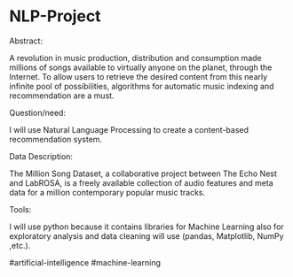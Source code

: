 # NLP-Project


Abstract:

A revolution in music production, distribution and consumption made millions of songs available to virtually anyone on the planet, through the Internet. To allow users to retrieve the desired content from this nearly infinite pool of possibilities, algorithms for automatic music indexing and recommendation are a must.

Question/need:


I will use Natural Language Processing to create a content-based recommendation system. 

Data Description:

The Million Song Dataset, a collaborative project between The Echo Nest and LabROSA, is a freely available collection of audio features and meta data for a million contemporary popular music tracks.

Tools:

I will use python because it contains libraries for Machine Learning also for exploratory analysis and data cleaning will use (pandas, Matplotlib, NumPy ,etc.).




#artificial-intelligence
#machine-learning
